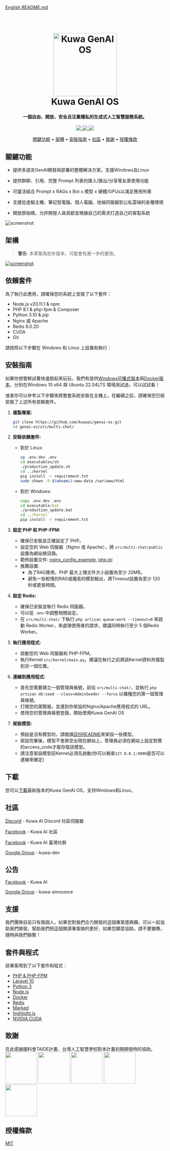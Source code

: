 [English README.md](./README.md)

<h1 align="center">
  <br>
  <a href="https://kuwaai.org/zh-Hant/">
  <img src="./src/multi-chat/public/images/kuwa.png" alt="Kuwa GenAI OS" width="200"></a>
  <br>
  Kuwa GenAI OS
  <br>
</h1>

<h4 align="center">一個自由、開放、安全且注重隱私的生成式人工智慧服務系統。</h4>

<p align="center">
  <a href="http://makeapullrequest.com">
    <img src="https://img.shields.io/badge/PRs-welcome-brightgreen.svg">
  </a>
  <a href="#">
    <img src="https://img.shields.io/badge/all_contributors-2-orange.svg?style=flat-square">
  </a>
  <a href="https://laravel.com/docs/10.x/releases">
    <img src="https://img.shields.io/badge/maintained%20with-Laravel-cc00ff.svg">
  </a>
</p>

<p align="center">
  <a href="#關鍵功能">關鍵功能</a> •
  <a href="#架構">架構</a> •
  <a href="#安裝指南">安裝指南</a> •
  <a href="#社區">社區</a> •
  <a href="#致謝">致謝</a> •
  <a href="#授權條款">授權條款</a>
</p>

## 關鍵功能

* 提供多語言GenAI開發與部署的整體解決方案，支援Windows及Linux

* 提供群聊、引用、完整 Prompt 列表的匯入/匯出/分享等友善使用功能

* 可靈活組合 Prompt x RAGs x Bot x 模型 x 硬體/GPUs以滿足應用所需

* 支援從虛擬主機、筆記型電腦、個人電腦、地端伺服器到公私雲端的各種環境

* 開放原始碼，允許開發人員貢獻並根據自己的需求打造自己的客製系統

![screenshot](./src/multi-chat/public/images/demo.gif)

## 架構
> **警告**: 本草案為初步版本，可能會有進一步的更改。

[![screenshot](./src/multi-chat/public/images/architecture.svg)](https://kuwaai.org/os/Intro)

## 依賴套件

為了執行此應用，請確保您的系統上安裝了以下套件：

- Node.js v20.11.1 & npm
- PHP 8.1 & php-fpm & Composer
- Python 3.10 & pip
- Nginx 或 Apache
- Redis 6.0.20
- CUDA
- Git

請按照以下步驟在 Windows 和 Linux 上設置和執行：

## 安裝指南
如果你想嘗鮮試著快速跑起來玩玩，我們有提供[Windows可攜式版本](./windows/README_TW.md)與[Docker版本](./docker/README_TW.md)，分別在Windows 10 x64 與 Ubuntu 22.04LTS 環境測試過，可以試試看！

或者你可以參考以下步驟來將整套系統安裝在主機上，在繼續之前，請確保您已經安裝了上述所有依賴套件。
1. **複製專案:**
   ```sh
   git clone https://github.com/kuwaai/genai-os.git
   cd genai-os/src/multi-chat/
   ```

2. **安裝依賴套件:**

   - 對於 Linux:
     ```sh
     cp .env.dev .env
     cd executables/sh
     ./production_update.sh
     cd ../kernel
     pip install -r requirement.txt
     sudo chown -R $(whoami):www-data /var/www/html
     ```

   - 對於 Windows:
     ```bat
     copy .env.dev .env
     cd executable/bat
     ./production_update.bat
     cd ../kernel
     pip install -r requirement.txt
     ```

3. **設定 PHP 和 PHP-FPM:**
   - 確保已安裝並正確設定了 PHP。
   - 設定您的 Web 伺服器（Nginx 或 Apache），將 `src/multi-chat/public` 設置為網站根目錄。
   - 範例設置文件: [nginx_config_example](src/multi-chat/nginx_config_example), [php.ini](src/multi-chat/php.ini)
   - 推薦設置:
     - 為了RAG應用，PHP 最大上傳文件大小設置為至少 20MB。
     - 避免一些較慢的RAG或攏長的模型輸出，將Timeout設置為至少 120 秒或更長時間。

4. **設定 Redis:**
   - 確保已安裝並執行 Redis 伺服器。
   - 可以從 `.env` 中調整相關設定。
   - 在 `src/multi-chat/` 下執行 `php artisan queue:work --timeout=0` 來啟動 Redis Worker，來處理使用者的請求，建議同時執行至少 5 個Redis Worker。

5. **執行應用程式:**
   - 啟動您的 Web 伺服器和 PHP-FPM。
   - 執行Kernel `src/kernel/main.py`。建議在執行之前將該Kernel資料夾複製到另一個位置。

6. **連線到應用程式:**
   - 首先您需要建立一個管理員帳號，前往 `src/multi-chat/`，並執行 `php artisan db:seed --class=AdminSeeder --force` 以播種您的第一個管理員帳號。
   - 打開您的瀏覽器，並連到你架設的Nginx/Apache應用程式的 URL。
   - 使用您的管理員帳號登錄，開始使用Kuwa GenAI OS

7. **架設模型:**
    - 預設是沒有模型的，請閱讀[這份README](./src/executor/README_TW.md)來架設一些模型。
    - 架設完畢後，模型不會屏空出現在網站上，管理員必須在網站上設定對應的access_code才能存取該模型。
    - 請注意架設模型前Kernel必須先啟動(你可以檢查`127.0.0.1:9000`是否可以連線來確定)

## 下載

您可以[下載](https://github.com/kuwaai/genai-os/releases)最新版本的Kuwa GenAI OS，支持Windows和Linux。

## 社區

[Discord](https://discord.gg/4HxYAkvdu5) - Kuwa AI Discord 社區伺服器

[Facebook](https://www.facebook.com/groups/g.kuwaai.org) - Kuwa AI 社區

[Facebook](https://www.facebook.com/groups/g.kuwaai.tw) - Kuwa AI 臺灣社群

[Google Group](https://groups.google.com/g/kuwa-dev) - kuwa-dev

## 公告

[Facebook](https://www.facebook.com/kuwaai) - Kuwa AI

[Google Group](https://groups.google.com/g/kuwa-announce) - kuwa-announce

## 支援

我們團隊目前只有兩個人，如果您對我們合力開發的這個專案感興趣，可以一起協助我們開發，幫助我們把這個開源專案做的更好，如果您願意協助，請不要猶豫，隨時與我們聯繫！

## 套件與程式

該專案用到了以下套件和程式：

- [PHP & PHP-FPM](https://www.php.net/)
- [Laravel 10](https://laravel.com/)
- [Python 3](https://www.python.org/)
- [Node.js](https://nodejs.org/)
- [Docker](https://www.docker.com/)
- [Redis](https://redis.io/)
- [Marked](https://github.com/chjj/marked)
- [highlight.js](https://highlightjs.org/)
- [NVIDIA CUDA](https://developer.nvidia.com/cuda-toolkit)

## 致謝
在此感謝國科會TAIDE計畫、台灣人工智慧學校對本計畫初期開發時的協助。
<a href="https://www.nuk.edu.tw/"><img src="./src/multi-chat/public/images/logo_NUK.jpg" height="100px"></a>
<a href="https://taide.tw/"><img src="./src/multi-chat/public/images/logo_taide.jpg" height="100px"></a>
<a href="https://www.nstc.gov.tw/"><img src="./src/multi-chat/public/images/logo_NSTCpng.jpg" height="100px"></a>
<a href="https://www.narlabs.org.tw/"><img src="./src/multi-chat/public/images/logo_NARlabs.jpg" height="100px"></a>
<a href="https://aiacademy.tw/"><img src="./src/multi-chat/public/images/logo_AIA.jpg" height="100px"></a>

## 授權條款
[MIT](./LICENSE)
